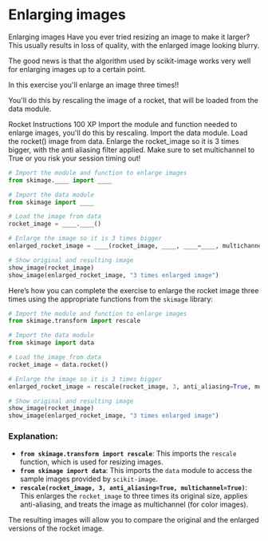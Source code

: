 # Enlarging images

Enlarging images
Have you ever tried resizing an image to make it larger? This usually results in loss of quality, with the enlarged image looking blurry.

The good news is that the algorithm used by scikit-image works very well for enlarging images up to a certain point.

In this exercise you'll enlarge an image three times!!

You'll do this by rescaling the image of a rocket, that will be loaded from the data module.

Rocket
Instructions
100 XP
Import the module and function needed to enlarge images, you'll do this by rescaling.
Import the data module.
Load the rocket() image from data.
Enlarge the rocket_image so it is 3 times bigger, with the anti aliasing filter applied. Make sure to set multichannel to True or you risk your session timing out!

```py
# Import the module and function to enlarge images
from skimage.____ import ____

# Import the data module
from skimage import ____

# Load the image from data
rocket_image = ____.____()

# Enlarge the image so it is 3 times bigger
enlarged_rocket_image = ____(rocket_image, ____, ____=____, multichannel=____)

# Show original and resulting image
show_image(rocket_image)
show_image(enlarged_rocket_image, "3 times enlarged image")

```

Here’s how you can complete the exercise to enlarge the rocket image three times using the appropriate functions from the `skimage` library:

```python
# Import the module and function to enlarge images
from skimage.transform import rescale

# Import the data module
from skimage import data

# Load the image from data
rocket_image = data.rocket()

# Enlarge the image so it is 3 times bigger
enlarged_rocket_image = rescale(rocket_image, 3, anti_aliasing=True, multichannel=True)

# Show original and resulting image
show_image(rocket_image)
show_image(enlarged_rocket_image, "3 times enlarged image")
```

### Explanation:
- **`from skimage.transform import rescale`**: This imports the `rescale` function, which is used for resizing images.
- **`from skimage import data`**: This imports the `data` module to access the sample images provided by `scikit-image`.
- **`rescale(rocket_image, 3, anti_aliasing=True, multichannel=True)`**: This enlarges the `rocket_image` to three times its original size, applies anti-aliasing, and treats the image as multichannel (for color images).

The resulting images will allow you to compare the original and the enlarged versions of the rocket image.